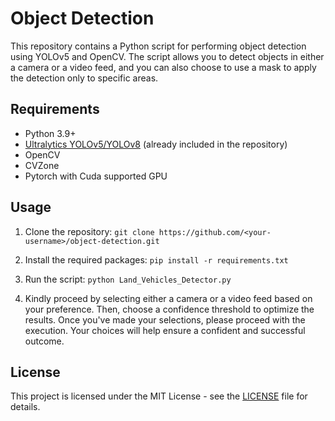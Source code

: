 # Object Detection

This repository contains a Python script for performing object detection using YOLOv5 and OpenCV. The script allows you to detect objects in either a camera or a video feed, and you can also choose to use a mask to apply the detection only to specific areas.

## Requirements

- Python 3.9+
- [Ultralytics YOLOv5/YOLOv8](https://github.com/ultralytics) (already included in the repository)
- OpenCV
- CVZone
- Pytorch with Cuda supported GPU

## Usage

1. Clone the repository:
`git clone https://github.com/<your-username>/object-detection.git`


2. Install the required packages:
`pip install -r requirements.txt`


3. Run the script:
`python Land_Vehicles_Detector.py`


4. Kindly proceed by selecting either a camera or a video feed based on your preference. Then, choose a confidence threshold to optimize the results. Once you've made your selections, please proceed with the execution. Your choices will help ensure a confident and successful outcome.

## License

This project is licensed under the MIT License - see the [LICENSE](LICENSE) file for details.
